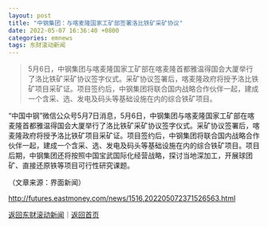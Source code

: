 ```yaml
---
layout: post
title: "中钢集团：与喀麦隆国家工矿部签署洛比铁矿采矿协议"
date: 2022-05-07 16:36:40 +0800
categories: emnews
tags: 东财滚动新闻
---
```

> 5月6日，中钢集团与喀麦隆国家工矿部在喀麦隆首都雅温得国会大厦举行了洛比铁矿采矿协议签字仪式。采矿协议签署后，喀麦隆政府将授予洛比铁矿项目采矿证。项目签约后，中钢集团将联合国内战略合作伙伴一起，建成一个含采、选、发电及码头等基础设施在内的综合铁矿项目。

<p>“中国中钢”微信公众号5月7日消息，5月6日，中钢集团与喀麦隆国家工矿部在喀麦隆首都雅温得国会大厦举行了洛比铁矿采矿协议签字仪式。采矿协议签署后，喀麦隆政府将授予洛比铁矿项目采矿证。项目签约后，中钢集团将联合国内战略合作伙伴一起，建成一个含采、选、发电及码头等基础设施在内的综合铁矿项目。项目后期，中钢集团还将按照中国宝武国际化经营战略，探讨当地深加工，开展球团矿、直接还原铁等项目可行性研究课题。</p><p class="em_media">（文章来源：界面新闻）</p>

<http://futures.eastmoney.com/news/1516,202205072371526563.html>

[返回东财滚动新闻](//finews.withounder.com/emnews/)｜[返回首页](//finews.withounder.com/)